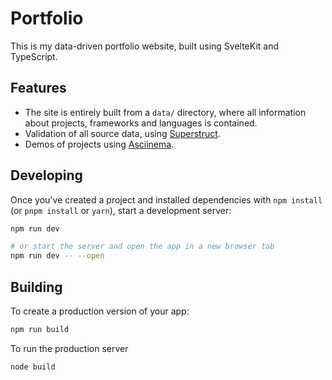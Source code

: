 # Portfolio

This is my data-driven portfolio website, built using SvelteKit and TypeScript.

## Features

* The site is entirely built from a `data/` directory, where all information
  about projects, frameworks and languages is contained.
* Validation of all source data, using [Superstruct](https://docs.superstructjs.org/).
* Demos of projects using [Asciinema](https://asciinema.org/).

## Developing

Once you've created a project and installed dependencies with `npm install` (or `pnpm install` or `yarn`), start a development server:

```bash
npm run dev

# or start the server and open the app in a new browser tab
npm run dev -- --open
```

## Building

To create a production version of your app:

```bash
npm run build
```

To run the production server

```bash
node build
```

